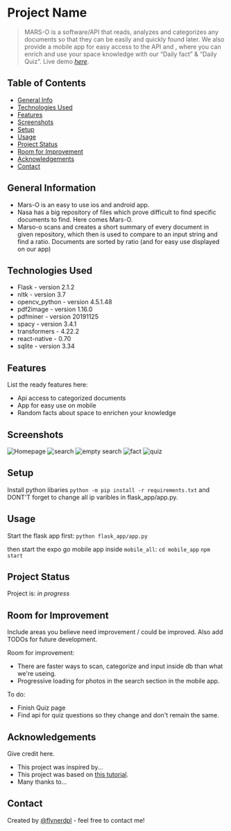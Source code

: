 # Project Name
> MARS-O is a software/API that reads, analyzes and categorizes any documents so that they can be easily and quickly found later. We also provide a mobile app for easy access to the API and , where you can enrich and use your space knowledge with our “Daily fact” & “Daily Quiz”.
> Live demo [_here_](https://www.example.com). <!-- If you have the project hosted somewhere, include the link here. -->

## Table of Contents
* [General Info](#general-information)
* [Technologies Used](#technologies-used)
* [Features](#features)
* [Screenshots](#screenshots)
* [Setup](#setup)
* [Usage](#usage)
* [Project Status](#project-status)
* [Room for Improvement](#room-for-improvement)
* [Acknowledgements](#acknowledgements)
* [Contact](#contact)
<!-- * [License](#license) -->


## General Information
- Mars-O is an easy to use ios and android app.
- Nasa has a big repository of files which prove difficult to find specific documents to find. Here comes Mars-O.
- Marso-o scans and creates a short summary of every document in given repository, which then is used to compare to an input string and find a ratio. Documents are sorted by ratio (and for easy use displayed on our app) 


## Technologies Used
- Flask - version 2.1.2
- nltk - version 3.7
- opencv_python - version 4.5.1.48
- pdf2image - version 1.16.0
- pdfminer - version 20191125
- spacy - version 3.4.1
- transformers - 4.22.2
- react-native - 0.70
- sqlite - version 3.34


## Features
List the ready features here:
- Api access to categorized documents
- App for easy use on mobile
- Random facts about space to enrichen your knowledge


## Screenshots
![Homepage](./imgs/homepage.png)
![search](./imgs/search.png)
![empty search](./imgs/search_empty.png)
![fact](./imgs/fact.png)
![quiz](./imgs/quiz.png)



## Setup

Install python libaries `python -m pip install -r requirements.txt` and DONT'T forget to change all ip varibles in flask_app/app.py.


## Usage

Start the flask app first:
`python flask_app/app.py`

then start the expo go mobile app inside `mobile_all`:
`cd mobile_app`
`npm start`

## Project Status
Project is: _in progress_


## Room for Improvement
Include areas you believe need improvement / could be improved. Also add TODOs for future development.

Room for improvement:
- There are faster ways to scan, categorize and input inside db than what we're useing.
- Progressive loading for photos in the search section in the mobile app.

To do:
- Finish Quiz page
- Find api for quiz questions so they change and don't remain the same.


## Acknowledgements
Give credit here.
- This project was inspired by...
- This project was based on [this tutorial](https://www.example.com).
- Many thanks to...


## Contact
Created by [@flynerdpl](https://www.flynerd.pl/) - feel free to contact me!


<!-- Optional -->
<!-- ## License -->
<!-- This project is open source and available under the [... License](). -->

<!-- You don't have to include all sections - just the one's relevant to your project -->
